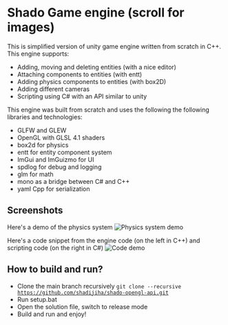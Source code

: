 # Shado Game engine (scroll for images)

This is simplified version of unity game engine written from scratch in C++.
This engine supports:

- Adding, moving and deleting entities (with a nice editor)
- Attaching components to entities (with entt)
- Adding physics components to entities (with box2D)
- Adding different cameras
- Scripting using C# with an API similar to unity

This engine was built from scratch and uses the following the following libraries and technologies:

- GLFW and GLEW
- OpenGL with GLSL 4.1 shaders
- box2d for physics
- entt for entity component system
- ImGui and ImGuizmo for UI
- spdlog for debug and logging
- glm for math
- mono as a bridge between C# and C++
- yaml Cpp for serialization

## Screenshots

Here's a demo of the physics system
![Physics system demo](https://github.com/shadijiha/shado-opengl-api/blob/main/shado-editor/assets/screenshots/runtime.gif?raw=true)

Here's a code snippet from the engine code (on the left in C++) and scripting code (on the right in C#)
![Code demo](https://github.com/shadijiha/shado-opengl-api/blob/main/shado-editor/assets/screenshots/code.jpg?raw=true)

## How to build and run?

- Clone the main branch recursively <code>git clone --recursive https://github.com/shadijiha/shado-opengl-api.git</code>
- Run setup.bat
- Open the solution file, switch to release mode
- Build and run and enjoy!

